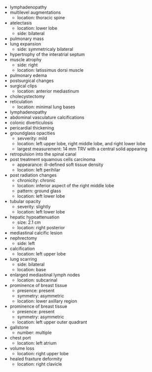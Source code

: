 - lymphadenopathy
- multilevel augmentations
  - location: thoracic spine
- atelectasis
  - location: lower lobe
  - side: bilateral
- pulmonary mass
- lung expansion
  - side: symmetricaly bilateral
- hypertrophy of the interatrial septum
- muscle atrophy
  - side: right
  - location: latissimus dorsi muscle
- pulmonary edema
- postsurgical changes
- surgical clips
  - location: anterior mediastinum
- cholecystectomy
- reticulation
  - location: minimal lung bases
- lymphadenopathy
- abdominal vasculature calcifications
- colonic diverticulosis
- pericardial thickening
- groundglass opacities  
  - sevverity: mild
  - location: left upper lobe, right middle lobe, and right lower lobe
  - largest measurement: 14 mm TRV with a central solid appearing
- retropulsion into the spinal canal
- post treatment squamous cells carcinoma
  - appearance: ill-defined soft tissue density
  - location: left perihilar
- post radiation changes
  - chronicity: chronic
  - location: inferior aspect of the right middle lobe
  - pattern: ground glass
  - location: left lower lobe
- tubular opacity
  - severity: slightly
  - location: left lower lobe
- hepatic hypoattenuation
  - size:  2.1 cm
  - location: right posterior
- mediastinal calcific lesion
- nephrectomy
  - side: left
- calcification
  - location: left upper lobe
- lung scarring
  - side: bilateral
  - location: base
- enlarged mediastinal lymph nodes
  - location: subcarinal
- prominence of breast tissue
  - presence: present
  - symmetry: asymmetric
  - location: lower axillary region
- prominence of breast tissue
  - presence: present
  - symmetry: asymmetric
  - location: left upper outer quadrant
- gallstone
  - number: multiple
- chest port
  - location: left atrium
- volume loss
  - location: right upper lobe
- healed fraxture deformity
  - location: right clavicle